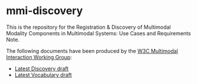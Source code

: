 mmi-discovery
=============

<p>
This is the repository for the Registration &amp; Discovery of Multimodal Modality Components in Multimodal Systems: Use Cases and Requirements Note.
</p>

<p>
The following documents have been produced by the <a href="https://www.w3.org/2002/mmi">W3C Multimodal Interaction Working Group</a>:
</p>

<ul>
<li>
<a href="http://w3c.github.io/mmi-discovery/Discovery_and_Registration.html">
Latest Discovery draft
<a>
</li>

<li>
<a href="http://w3c.github.io/mmi-discovery/vocabulary.html">
Latest Vocabulary draft
<a>
</li>
</ul>
